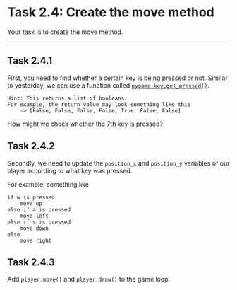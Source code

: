 # Task 2.4: Create the move method

Your task is to create the move method. 

___

## Task 2.4.1
First, you need to find whether a certain key is being pressed or not. Similar to yesterday, we can use a function called [`pygame.key.get_pressed()`](https://www.pygame.org/docs/ref/key.html#pygame.key.get_pressed). 

```
Hint: This returns a list of booleans.
For example, the return value may look something like this 
    -> [False, False, False, False, True, False, False]
```

How might we check whether the 7th key is pressed?

## Task 2.4.2
Secondly, we need to update the `position_x` and `position_y` variables of our player according to what key was pressed. 

For example, something like
```
if w is pressed
    move up
else if a is pressed
    move left
else if s is pressed
    move down
else 
    move right
```

## Task 2.4.3
Add `player.move()` and `player.draw()` to the game loop.


